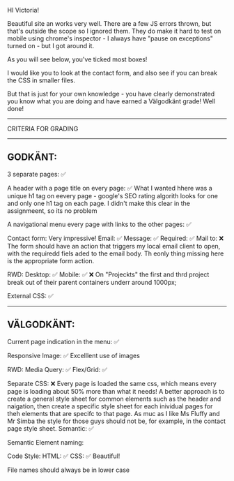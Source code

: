 HI Victoria!

Beautiful site an works very well. There are a few JS errors thrown, but that's outside the scope so I ignored them. They do make it hard to test on mobile using chrome's inspector - I always have "pause on exceptions" turned on - but I got around it.

As you will see below, you've ticked most boxes! 

I would like you to look at the contact form, and also see if you can break the CSS in smaller files.

But that is just for your own knowledge - you have clearly demonstrated you know what you are doing and have earned a Välgodkänt grade!  Well done!

*************************************

CRITERIA FOR GRADING

*************************************

GODKÄNT:
-------------------------------------

3 separate pages: ✅

A header with a page title on every page: ✅
What I wanted hhere was a unique h1 tag on eevery page - google's SEO rating algorith looks for one and only one h1 tag on each page. I didn't make this clear in the assignmeent, so its no problem

A navigational menu every page with links to the other pages: ✅

Contact form:
  Very impressive!
    Email: ✅
    Message: ✅
    Required: ✅
    Mail to: ❌
    The form should have an action that triggers my local email client to open, with the requiredd fiels aded to the email body. Th eonly thing missing here is the appropriate form action.

RWD:
    Desktop: ✅
    Mobile: ✅ ❌
    On "Projeckts" the first and thrd project break out of their parent containers underr around 1000px;

External CSS: ✅

-------------------------------------

VÄLGODKÄNT:
-------------------------------------

Current page indication in the menu: ✅

Responsive Image: ✅
Excelllent use of images

RWD:
  Media Query: ✅
  Flex/Grid: ✅

Separate CSS: ❌
  Every page is loaded the same css, which means every page is loading about 50% more than what it needs!
  A better approach is to create a general style sheet for common elements such as the header and naigation, then create a specific style sheet for each inividual pages for theh elements that are specifc to that page. As muc as I like Ms Fluffy and Mr Simba the style for those guys should not be, for example, in the contact page style sheet.
  Semantic: ✅

Semantic Element naming:

Code Style:
  HTML: ✅
  CSS: ✅
  Beautiful!

  File names should always be in lower case 